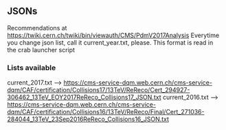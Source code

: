 ## JSONs
Recommendations at https://twiki.cern.ch/twiki/bin/viewauth/CMS/PdmV2017Analysis 
Everytime you change json list, call it current_year.txt, please. This format is read in the crab launcher script

### Lists available
current_2017.txt --> https://cms-service-dqm.web.cern.ch/cms-service-dqm/CAF/certification/Collisions17/13TeV/ReReco/Cert_294927-306462_13TeV_EOY2017ReReco_Collisions17_JSON.txt
current_2016.txt --> https://cms-service-dqm.web.cern.ch/cms-service-dqm/CAF/certification/Collisions16/13TeV/ReReco/Final/Cert_271036-284044_13TeV_23Sep2016ReReco_Collisions16_JSON.txt
